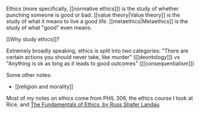 Ethics (more specifically, [[normative ethics]]) is the study of whether punching someone is good or bad. [[value theory|Value theory]] is the study of what it means to live a good life. [[metaethics|Metaethics]] is the study of what "good" even means.

[[Why study ethics]]?

Extremely broadly speaking, ethics is split into two categories: "There are certain actions you should never take, like murder" ([[deontology]]) vs "Anything is ok as long as it leads to good outcomes" ([[consequentialism]])

Some other notes:

 - [[religion and morality]]

Most of my notes on ethics come from PHIL 306, the ethics course I took at Rice, and [The Fundamentals of Ethics, by Russ Shafer Landau](https://www.amazon.com/Fundamentals-Ethics-Russ-Shafer-Landau/dp/0199997233)
